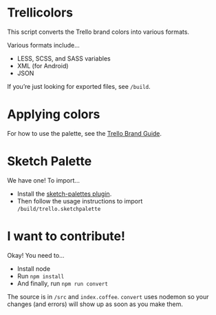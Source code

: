 # Trellicolors

This script converts the Trello brand colors into various formats.

Various formats include…

- LESS, SCSS, and SASS variables
- XML (for Android)
- JSON

If you’re just looking for exported files, see `/build`.


# Applying colors

For how to use the palette, see the [Trello Brand
Guide](https://trello.com/about/branding#colors).


# Sketch Palette

We have one! To import…

- Install the [sketch-palettes
plugin](https://github.com/andrewfiorillo/sketch-palettes).
- Then follow the usage instructions to import
`/build/trello.sketchpalette`


# I want to contribute!

Okay! You need to…

- Install node
- Run `npm install`
- And finally, run `npm run convert`

The source is in `/src` and `index.coffee`. `convert` uses nodemon so
your changes (and errors) will show up as soon as you make them.
